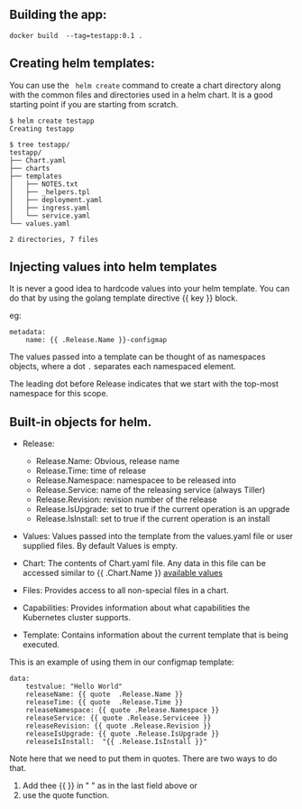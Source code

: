 ## Building the app:

```
docker build  --tag=testapp:0.1 .
```



## Creating helm templates:
You can use the ``` helm create``` command to create a chart directory along with 
the common files and directories used in a helm chart. It is a good starting point if you are
starting from scratch.


```
$ helm create testapp
Creating testapp

$ tree testapp/
testapp/
├── Chart.yaml
├── charts
├── templates
│   ├── NOTES.txt
│   ├── _helpers.tpl
│   ├── deployment.yaml
│   ├── ingress.yaml
│   └── service.yaml
└── values.yaml

2 directories, 7 files
```

## Injecting values into helm templates
It is never a good idea to hardcode values into your helm template.
You can do that by using the golang template directive {{ key }} block.

eg:
```
metadata:
    name: {{ .Release.Name }}-configmap
```

The values passed into a template can be thought of as namespaces objects, 
where a dot `.` separates each namespaced element.

The leading dot before Release indicates that we start with the top-most 
namespace for this scope. 

## Built-in objects for helm.
* Release:
  * Release.Name:       Obvious, release name
  * Release.Time:       time of release
  * Release.Namespace:  namespacee to be released into
  * Release.Service:    name of the releasing service (always Tiller)
  * Release.Revision:   revision number of the release
  * Release.IsUpgrade:  set to true if the current operation is an upgrade
  * Release.IsInstall:  set to true if the current operation is an install

* Values: Values passed into the template from the values.yaml file or user
          supplied files. By default Values is empty.
* Chart:  The contents of Chart.yaml file. Any data in this file can be accessed
          similar to {{ .Chart.Name }}
          [available values](https://github.com/helm/helm/blob/master/docs/charts.md#the-chartyaml-file)
* Files:  Provides access to all non-special files in a chart.
* Capabilities: Provides information about what capabilities the Kubernetes
                cluster supports.
* Template: Contains information about the current template that is being executed.

This is an example of using them in our configmap template:
```
data:
    testvalue: "Hello World"
    releaseName: {{ quote  .Release.Name }}
    releaseTime: {{ quote  .Release.Time }}
    releaseNamespace: {{ quote .Release.Namespace }}
    releaseService: {{ quote .Release.Serviceee }}
    releaseRevision: {{ quote .Release.Revision }}
    releaseIsUpgrade: {{ quote .Release.IsUpgrade }}
    releaseIsInstall:  "{{ .Release.IsInstall }}"

```
Note here that we need to put them in quotes. There are two ways to do that.
1. Add thee {{ }} in " " as in the last field above or
2. use the quote function.



